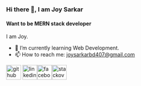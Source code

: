 ### Hi there 👋, I am Joy Sarkar
#### Want to be MERN stack developer
<!-- [Want to be MERN stack developer](https://user-images.githubusercontent.com/77662668/134035337-de4c3267-4da3-4200-b4e4-773064ec8995.png) -->

I am Joy.

<!-- Skills: JS / REACT / JS / HTML / CSS / BOOTSTRAP/ TAILWIND/ FIREBASE -->

- 🌱 I’m currently learning Web Development. 
- 📫 How to reach me: joysarkarbd407@gmail.com 


[<img src='https://github.githubassets.com/images/modules/logos_page/Octocat.png' alt='github' height='40'>](https://github.com/JoySarkarMA) [<img src='https://cdn-icons-png.flaticon.com/512/174/174857.png' alt='linkedin' height='40'>](https://www.linkedin.com/in/joy-sarkar-479496204//)[<img src='https://1000logos.net/wp-content/uploads/2021/04/Facebook-logo.png' alt='facebook' height='40'>](https://www.facebook.com/joysarkar490/)[<img src='https://upload.wikimedia.org/wikipedia/commons/thumb/e/ef/Stack_Overflow_icon.svg/768px-Stack_Overflow_icon.svg.png' alt='stackoverflow' height='40'>](https://stackoverflow.com/users/16843729/joy-sarkar-ma)  

